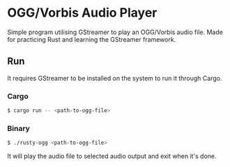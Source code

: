 # OGG/Vorbis Audio Player

Simple program utilising GStreamer to play an OGG/Vorbis audio file. Made for practicing Rust and learning the GStreamer framework.

## Run

It requires GStreamer to be installed on the system to run it through Cargo.

### Cargo

```bash
$ cargo run -- <path-to-ogg-file>
```

### Binary

```bash
$ ./rusty-ogg <path-to-ogg-file>
```

It will play the audio file to selected audio output and exit when it's done.
